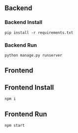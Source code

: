 
## Backend 

### Backend Install

`pip install -r requirements.txt`

### Backend Run
`python manage.py runserver` 

## Frontend

## Frontend Install

`npm i`

## Frontend Run

`npm start`

